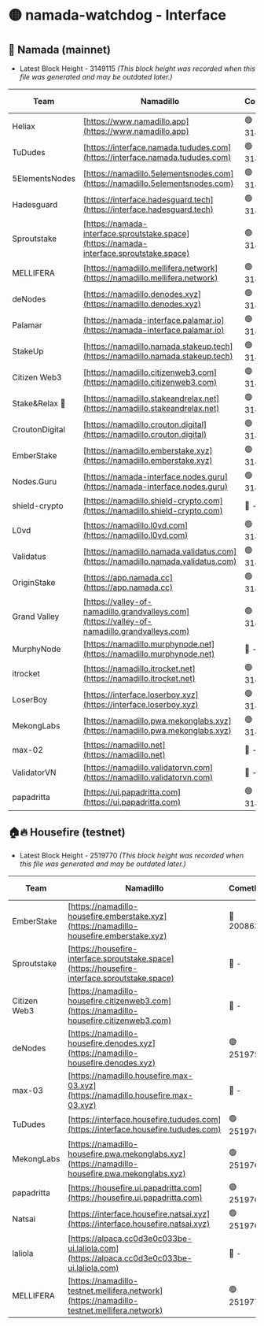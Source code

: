 # 🟡 namada-watchdog - Interface

## 🚀 Namada (mainnet)
- Latest Block Height - 3149115 *(This block height was recorded when this file was generated and may be outdated later.)*

| Team | Namadillo | CometBFT | Indexer | MASP Indexer |
|-|-|-|-|-|
| Heliax | [https://www.namadillo.app](https://www.namadillo.app) | 🟢 3149091 | 🟢 3149091 | 🟢 3149091 |
| TuDudes | [https://interface.namada.tududes.com](https://interface.namada.tududes.com) | 🟢 3149092 | 🟢 3149092 | 🟢 3149092 |
| 5ElementsNodes | [https://namadillo.5elementsnodes.com](https://namadillo.5elementsnodes.com) | 🟢 3149092 | 🟢 3149092 | 🟢 3149092 |
| Hadesguard | [https://interface.hadesguard.tech](https://interface.hadesguard.tech) | 🟢 3149093 | 🟢 3149093 | 🟢 3149093 |
| Sproutstake | [https://namada-interface.sproutstake.space](https://namada-interface.sproutstake.space) | 🟢 3149093 | 🟢 3149093 | 🟢 3149093 |
| MELLIFERA | [https://namadillo.mellifera.network](https://namadillo.mellifera.network) | 🟢 3149094 | 🟢 3149094 | 🟢 3149094 |
| deNodes | [https://namadillo.denodes.xyz](https://namadillo.denodes.xyz) | 🟢 3149095 | 🟢 3149094 | 🟢 3149094 |
| Palamar | [https://namada-interface.palamar.io](https://namada-interface.palamar.io) | 🟢 3149095 | 🟢 3149095 | 🟢 3149095 |
| StakeUp | [https://namadillo.namada.stakeup.tech](https://namadillo.namada.stakeup.tech) | 🟢 3149096 | 🟢 3149096 | 🟢 3149096 |
| Citizen Web3 | [https://namadillo.citizenweb3.com](https://namadillo.citizenweb3.com) | 🟢 3149096 | 🟢 3149096 | 🟢 3149096 |
| Stake&Relax 🦥 | [https://namadillo.stakeandrelax.net](https://namadillo.stakeandrelax.net) | 🟢 3149097 | 🟢 3149097 | 🟢 3149097 |
| CroutonDigital | [https://namadillo.crouton.digital](https://namadillo.crouton.digital) | 🟢 3149098 | 🟢 3149098 | 🟢 3149098 |
| EmberStake | [https://namadillo.emberstake.xyz](https://namadillo.emberstake.xyz) | 🟢 3149098 | 🟢 3149098 | 🟢 3149098 |
| Nodes.Guru | [https://namada-interface.nodes.guru](https://namada-interface.nodes.guru) | 🟢 3149099 | 🟢 3149099 | 🟢 3149098 |
| shield-crypto | [https://namadillo.shield-crypto.com](https://namadillo.shield-crypto.com) | 🔴 - | 🔴 - | 🔴 - |
| L0vd | [https://namadillo.l0vd.com](https://namadillo.l0vd.com) | 🟢 3149105 | 🟢 3149104 | 🟢 3149105 |
| Validatus | [https://namadillo.namada.validatus.com](https://namadillo.namada.validatus.com) | 🟢 3149105 | 🟢 3149105 | 🟢 3149105 |
| OriginStake | [https://app.namada.cc](https://app.namada.cc) | 🟢 3149106 | 🟢 3149106 | 🟢 3149106 |
| Grand Valley | [https://valley-of-namadillo.grandvalleys.com](https://valley-of-namadillo.grandvalleys.com) | 🟢 3149107 | 🟢 3149106 | 🟢 3149107 |
| MurphyNode | [https://namadillo.murphynode.net](https://namadillo.murphynode.net) | 🔴 - | 🔴 - | 🔴 - |
| itrocket | [https://namadillo.itrocket.net](https://namadillo.itrocket.net) | 🟢 3149109 | 🟢 3149109 | 🟢 3149109 |
| LoserBoy | [https://interface.loserboy.xyz](https://interface.loserboy.xyz) | 🟢 3149110 | 🟢 3149109 | 🟢 3149110 |
| MekongLabs | [https://namadillo.pwa.mekonglabs.xyz](https://namadillo.pwa.mekonglabs.xyz) | 🟢 3149110 | 🟢 3149110 | 🟢 3149110 |
| max-02 | [https://namadillo.net](https://namadillo.net) | 🔴 - | 🔴 - | 🔴 - |
| ValidatorVN | [https://namadillo.validatorvn.com](https://namadillo.validatorvn.com) | 🔴 - | 🔴 - | 🔴 - |
| papadritta | [https://ui.papadritta.com](https://ui.papadritta.com) | 🟢 3149115 | 🟢 3149115 | 🟢 3149115 |

## 🏠🔥 Housefire (testnet)
- Latest Block Height - 2519770 *(This block height was recorded when this file was generated and may be outdated later.)*

| Team | Namadillo | CometBFT | Indexer | MASP Indexer |
|-|-|-|-|-|
| EmberStake | [https://namadillo-housefire.emberstake.xyz](https://namadillo-housefire.emberstake.xyz) | 🔴 2008636 | 🔴 - | 🔴 - |
| Sproutstake | [https://housefire-interface.sproutstake.space](https://housefire-interface.sproutstake.space) | 🔴 - | 🔴 - | 🔴 - |
| Citizen Web3 | [https://namadillo-housefire.citizenweb3.com](https://namadillo-housefire.citizenweb3.com) | 🔴 - | 🔴 - | 🔴 - |
| deNodes | [https://namadillo-housefire.denodes.xyz](https://namadillo-housefire.denodes.xyz) | 🟢 2519757 | 🟢 2519757 | 🟢 2519757 |
| max-03 | [https://namadillo.housefire.max-03.xyz](https://namadillo.housefire.max-03.xyz) | 🔴 - | 🔴 - | 🔴 - |
| TuDudes | [https://interface.housefire.tududes.com](https://interface.housefire.tududes.com) | 🟢 2519766 | 🟢 2519766 | 🟢 2519766 |
| MekongLabs | [https://namadillo-housefire.pwa.mekonglabs.xyz](https://namadillo-housefire.pwa.mekonglabs.xyz) | 🟢 2519766 | 🟢 2519766 | 🟢 2519766 |
| papadritta | [https://housefire.ui.papadritta.com](https://housefire.ui.papadritta.com) | 🟢 2519768 | 🟢 2519767 | 🟢 2519767 |
| Natsai | [https://interface.housefire.natsai.xyz](https://interface.housefire.natsai.xyz) | 🟢 2519768 | 🟢 2519768 | 🟢 2519768 |
| laliola | [https://alpaca.cc0d3e0c033be-ui.laliola.com](https://alpaca.cc0d3e0c033be-ui.laliola.com) | 🔴 - | 🔴 - | 🔴 - |
| MELLIFERA | [https://namadillo-testnet.mellifera.network](https://namadillo-testnet.mellifera.network) | 🟢 2519770 | 🟢 2519770 | 🟢 2519770 |

